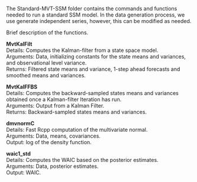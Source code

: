 The Standard-MVT-SSM folder contains the commands and functions needed to run a standard SSM model.
In the data generation process, we use generate independent series, however, this can be modified as needed.


Brief description of the functions.


**MvtKalFilt** <br>
Details: Computes the Kalman-filter from a state space model. <br>
Arguments: Data, initializing constants for the state means and variances, and observational level variance. <br>
Returns: Filtered state means and variance, 1-step ahead forecasts and smoothed means and variances.


**MvtKalFFBS** <br>
Details: Computes the backward-sampled states means and variances obtained once a Kalman-filter Iteration has run. <br>
Arguments: Output from a Kalman Filter. <br>
Returns: Backward-sampled states means and variances. <br>

**dmvnormC** <br>
Details: Fast Rcpp computation of the multivariate normal. <br>
Arguments: Data, means, covariances. <br>
Output: log of the density function. <br>

**waic1_std** <br>
Details: Computes the WAIC based on the posterior estimates. <br>
Arguments: Data, posterior estimates. <br>
Output: WAIC. <br>
